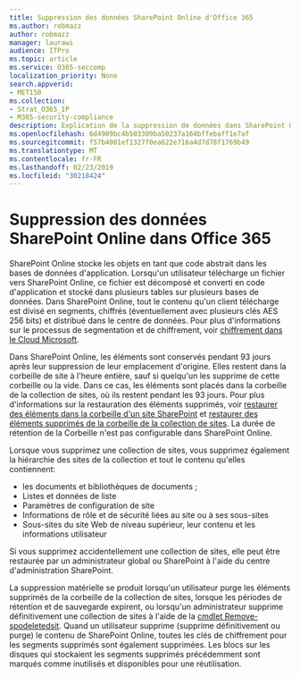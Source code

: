 ```yaml
---
title: Suppression des données SharePoint Online d'Office 365
ms.author: robmazz
author: robmazz
manager: laurawi
audience: ITPro
ms.topic: article
ms.service: O365-seccomp
localization_priority: None
search.appverid:
- MET150
ms.collection:
- Strat_O365_IP
- M365-security-compliance
description: Explication de la suppression de données dans SharePoint Online.
ms.openlocfilehash: 6d4989bc4b503309ba50237a164bffebaff1e7af
ms.sourcegitcommit: f57b4001ef1327f0ea622e716a4d7d78f1769b49
ms.translationtype: MT
ms.contentlocale: fr-FR
ms.lasthandoff: 02/23/2019
ms.locfileid: "30218424"
---
```

# <a name="sharepoint-online-data-deletion-in-office-365"></a>Suppression des données SharePoint Online dans Office 365

SharePoint Online stocke les objets en tant que code abstrait dans les bases de données d'application. Lorsqu'un utilisateur télécharge un fichier vers SharePoint Online, ce fichier est décomposé et converti en code d'application et stocké dans plusieurs tables sur plusieurs bases de données. Dans SharePoint Online, tout le contenu qu'un client télécharge est divisé en segments, chiffrés (éventuellement avec plusieurs clés AES 256 bits) et distribué dans le centre de données. Pour plus d'informations sur le processus de segmentation et de chiffrement, voir [chiffrement dans le Cloud Microsoft](office-365-encryption-in-the-microsoft-cloud-overview.md). 

Dans SharePoint Online, les éléments sont conservés pendant 93 jours après leur suppression de leur emplacement d'origine. Elles restent dans la corbeille de site à l'heure entière, sauf si quelqu'un les supprime de cette corbeille ou la vide. Dans ce cas, les éléments sont placés dans la corbeille de la collection de sites, où ils restent pendant les 93 jours. Pour plus d'informations sur la restauration des éléments supprimés, voir [restaurer des éléments dans la corbeille d'un site SharePoint](https://support.office.com/en-us/article/6df466b6-55f2-4898-8d6e-c0dff851a0be#ID0EAADAAA=Online
) et [restaurer des éléments supprimés de la corbeille de la collection de sites](https://support.office.com/article/5fa924ee-16d7-487b-9a0a-021b9062d14b). La durée de rétention de la Corbeille n'est pas configurable dans SharePoint Online.

Lorsque vous supprimez une collection de sites, vous supprimez également la hiérarchie des sites de la collection et tout le contenu qu'elles contiennent:
- les documents et bibliothèques de documents ;
- Listes et données de liste
- Paramètres de configuration de site
- Informations de rôle et de sécurité liées au site ou à ses sous-sites
- Sous-sites du site Web de niveau supérieur, leur contenu et les informations utilisateur

Si vous supprimez accidentellement une collection de sites, elle peut être restaurée par un administrateur global ou SharePoint à l'aide du centre d'administration SharePoint. 

La suppression matérielle se produit lorsqu'un utilisateur purge les éléments supprimés de la corbeille de la collection de sites, lorsque les périodes de rétention et de sauvegarde expirent, ou lorsqu'un administrateur supprime définitivement une collection de sites à l'aide de la [cmdlet Remove-spodeletedsit](/powershell/module/sharepoint-online/Remove-SPODeletedSite?view=sharepoint-ps). Quand un utilisateur supprime (supprime définitivement ou purge) le contenu de SharePoint Online, toutes les clés de chiffrement pour les segments supprimés sont également supprimées. Les blocs sur les disques qui stockaient les segments supprimés précédemment sont marqués comme inutilisés et disponibles pour une réutilisation.

